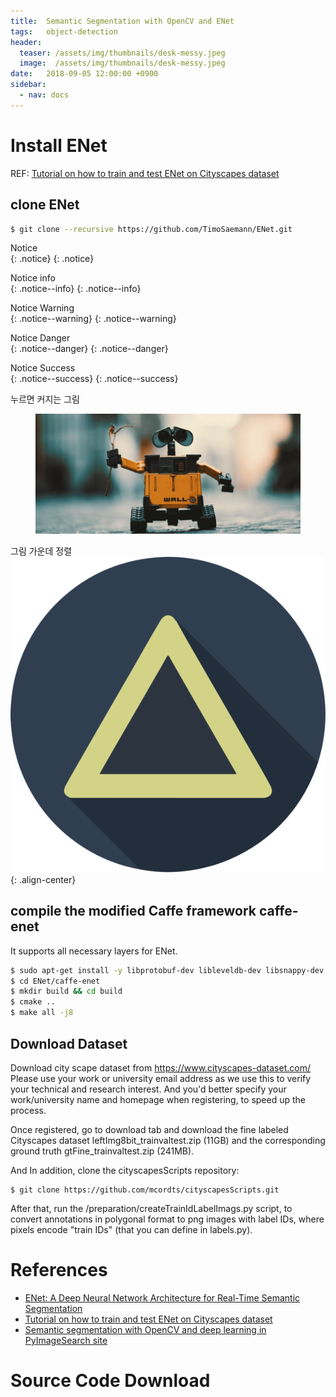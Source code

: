 ```yaml
---
title:  Semantic Segmentation with OpenCV and ENet
tags:   object-detection
header:
  teaser: /assets/img/thumbnails/desk-messy.jpeg
  image:  /assets/img/thumbnails/desk-messy.jpeg
date:   2018-09-05 12:00:00 +0900
sidebar:
  - nav: docs
---
```


# Install ENet

REF: [Tutorial on how to train and test ENet on Cityscapes dataset](https://github.com/TimoSaemann/ENet/tree/master/Tutorial)

## clone ENet

```bash
$ git clone --recursive https://github.com/TimoSaemann/ENet.git
```

Notice<br>\{: .notice\}
{: .notice}

Notice info<br>\{: .notice--info\}
{: .notice--info}

Notice Warning<br>\{: .notice--warning\}
{: .notice--warning}

Notice Danger<br>\{: .notice--danger\}
{: .notice--danger}

Notice Success<br>\{: .notice--success\}
{: .notice--success}

누르면 커지는 그림
<figure>
    <a href="/assets/img/pexels/wall_e.jpeg" class="align-center"><img src="/assets/img/pexels/wall_e.jpeg"></a>
</figure>

그림 가운데 정렬
![image in center](/assets/img/triangle.svg){: .align-center}

## compile the modified Caffe framework caffe-enet

It supports all necessary layers for ENet.

```bash
$ sudo apt-get install -y libprotobuf-dev libleveldb-dev libsnappy-dev libopencv-dev libboost-all-dev libhdf5-serial-dev protobuf-compiler gfortran libjpeg62 libfreeimage-dev libatlas-base-dev git python-dev python-pip libgoogle-glog-dev libbz2-dev libxml2-dev libxslt1-dev libffi-dev libssl-dev libgflags-dev liblmdb-dev
$ cd ENet/caffe-enet
$ mkdir build && cd build
$ cmake ..
$ make all -j8
```

## Download Dataset

Download city scape dataset from https://www.cityscapes-dataset.com/
Please use your work or university email address as we use this to verify your technical and research interest. And you'd better specify your work/university name and homepage when registering, to speed up the process.

Once registered, go to download tab and download the fine labeled Cityscapes dataset leftImg8bit_trainvaltest.zip (11GB) and the corresponding ground truth gtFine_trainvaltest.zip (241MB).

And In addition, clone the cityscapesScripts repository:
```
$ git clone https://github.com/mcordts/cityscapesScripts.git
```
After that, run the /preparation/createTrainIdLabelImags.py script, to convert annotations in polygonal format to png images with label IDs, where pixels encode "train IDs" (that you can define in labels.py). 


# References

* [ENet: A Deep Neural Network Architecture for Real-Time Semantic Segmentation](https://modeldepot.io/timosaemann/enet)
* [Tutorial on how to train and test ENet on Cityscapes dataset](https://github.com/TimoSaemann/ENet/tree/master/Tutorial)
* [Semantic segmentation with OpenCV and deep learning in PyImageSearch site](https://www.pyimagesearch.com/2018/09/03/semantic-segmentation-with-opencv-and-deep-learning/)

# Source Code Download
